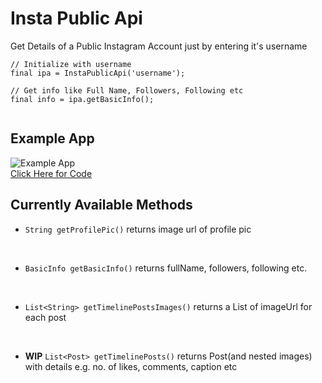 # Insta Public Api

Get Details of a Public Instagram Account just by entering it's username
```
// Initialize with username
final ipa = InstaPublicApi('username');

// Get info like Full Name, Followers, Following etc
final info = ipa.getBasicInfo();


```
## Example App
![Example App](screenshots/sr.gif)
<br>
[Click Here for Code](example/lib/main.dart)

## Currently Available Methods
- `String getProfilePic()` returns image url of profile pic
</br>

- `BasicInfo getBasicInfo()` returns fullName, followers, following etc.
</br>

- `List<String> getTimelinePostsImages()` returns a List of imageUrl for each post
</br>

- **WIP** `List<Post> getTimelinePosts()` returns Post(and nested images) with details e.g. no. of likes, comments, caption etc
</br>
